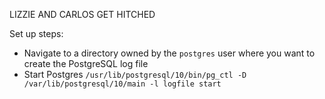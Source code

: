 LIZZIE AND CARLOS GET HITCHED

Set up steps:
* Navigate to a directory owned by the `postgres` user where you want to create the PostgreSQL log file
* Start Postgres `/usr/lib/postgresql/10/bin/pg_ctl -D /var/lib/postgresql/10/main -l logfile start`

